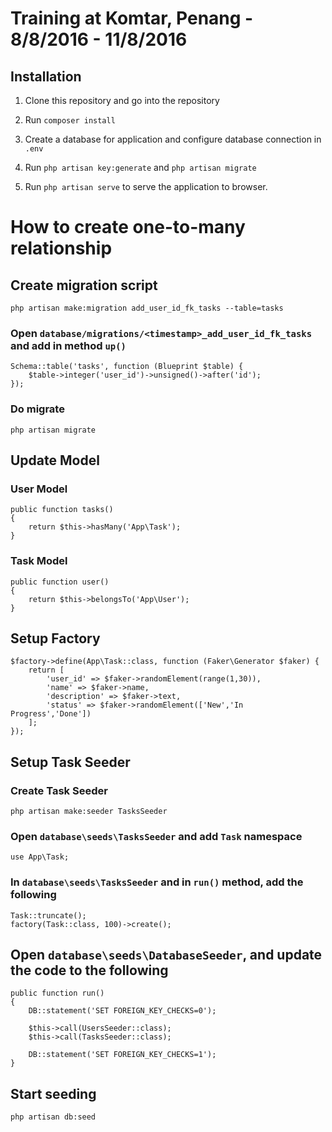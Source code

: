 # Training at Komtar, Penang - 8/8/2016 - 11/8/2016

## Installation

1. Clone this repository and go into the repository

2. Run `composer install`

3. Create a database for application and configure database connection in `.env`

4. Run `php artisan key:generate` and `php artisan migrate`

5. Run `php artisan serve` to serve the application to browser.

# How to create one-to-many relationship

## Create migration script

	php artisan make:migration add_user_id_fk_tasks --table=tasks
	
### Open `database/migrations/<timestamp>_add_user_id_fk_tasks` and add in method `up()`

	Schema::table('tasks', function (Blueprint $table) {
        $table->integer('user_id')->unsigned()->after('id');
    });

### Do migrate

	php artisan migrate

## Update Model

### User Model

	public function tasks()
	{
		return $this->hasMany('App\Task');
	}

### Task Model

	public function user()
	{
		return $this->belongsTo('App\User');
	}

## Setup Factory

	$factory->define(App\Task::class, function (Faker\Generator $faker) {
	    return [
	        'user_id' => $faker->randomElement(range(1,30)),
	        'name' => $faker->name,
	        'description' => $faker->text,
	        'status' => $faker->randomElement(['New','In Progress','Done'])
	    ];
	});

## Setup Task Seeder

### Create Task Seeder

	php artisan make:seeder TasksSeeder

### Open `database\seeds\TasksSeeder` and add `Task` namespace

	use App\Task;

### In `database\seeds\TasksSeeder` and in `run()` method, add the following

	Task::truncate();
	factory(Task::class, 100)->create();

## Open `database\seeds\DatabaseSeeder`, and update the code to the following

	public function run()
    {
        DB::statement('SET FOREIGN_KEY_CHECKS=0');

        $this->call(UsersSeeder::class);
        $this->call(TasksSeeder::class);

        DB::statement('SET FOREIGN_KEY_CHECKS=1');
    }

## Start seeding

	php artisan db:seed